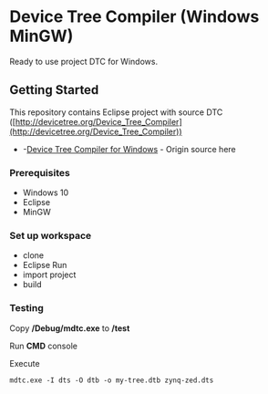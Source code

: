 # Device Tree Compiler (Windows MinGW) 

Ready to use project DTC for Windows. 

## Getting Started

This repository contains Eclipse project with source DTC ([http://devicetree.org/Device_Tree_Compiler](http://devicetree.org/Device_Tree_Compiler))

 - -[Device Tree Compiler for Windows](https://github.com/lbmeng/dtc) - Origin source here

### Prerequisites

- Windows 10
- Eclipse  
- MinGW

### Set up workspace

- clone 
- Eclipse Run
- import project 
- build 

### Testing

Copy **/Debug/mdtc.exe**  to  **/test**

Run **CMD** console 

Execute 

```
mdtc.exe -I dts -O dtb -o my-tree.dtb zynq-zed.dts
```
 
